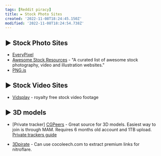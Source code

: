 ```yaml
---
tags: [Reddit piracy]
title: ► Stock Photo Sites
created: '2022-11-08T18:24:45.150Z'
modified: '2022-11-08T18:24:54.738Z'
---
```


## ► Stock Photo Sites

* [EveryPixel](https://www.everypixel.com/)  
* [Awesome Stock Resources](https://github.com/neutraltone/awesome-stock-resources) - "A curated list of awesome stock photography, video and illustration websites."  
* [PNG.is](https://png.is/tool/findstock)

## ► Stock Video Sites

* [Vidsplay](https://www.vidsplay.com/) - royalty free stock video footage

## ► 3D models

* [Private tracker] [CGPeers](https://cgpeers.to/) - Great source for 3D models. Easiest way to join is through MAM. Requires 6 months old account and 1TB upload. [Private trackers guide](https://www.reddit.com/r/Piracy/wiki/guides/private_trackers)

* [3Dpirate](https://3dpirate.net/) - Can use cocoleech.com to extract premium links for nitroflare.
